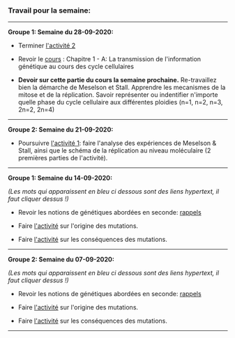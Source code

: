 ### Travail pour la semaine:


_____

**Groupe 1: Semaine du 28-09-2020:**

- Terminer [l'activité 2](https://github.com/YannBouyeron/SVT1S/blob/master/Transmission%2C%20variation%20et%20expression%20du%20patrimoine%20génétique/A2%20La%20conservation%20du%20caryotype%20au%20cours%20des%20générations%20d'individus.md)

- Revoir le [cours](https://github.com/YannBouyeron/SVT1S/blob/master/Transmission%2C%20variation%20et%20expression%20du%20patrimoine%20génétique/Cours.md) : Chapitre 1 - A: La transmission de l'information génétique au cours des cycle cellulaires

- **Devoir sur cette partie du cours la semaine prochaine.** Re-travaillez bien la démarche de Meselson et Stall. Apprendre les mecanismes de la mitose et de la réplication. Savoir représenter ou indentifier n'importe quelle phase du cycle cellulaire aux différentes ploidies (n=1, n=2, n=3, 2n=2, 2n=4)

______

**Groupe 2: Semaine du 21-09-2020:**

- Poursuivre [l'activité 1](https://github.com/YannBouyeron/SVT1S/blob/master/Transmission%2C%20variation%20et%20expression%20du%20patrimoine%20génétique/A1%20La%20conservation%20du%20caryotype%20et%20de%20l'information%20génétique%20au%20cours%20des%20cycles%20cellulaires.md): faire l'analyse des expériences de Meselson & Stall, ainsi que le schéma de la réplication au niveau moléculaire (2 premières parties de l'activité).

______


**Groupe 1: Semaine du 14-09-2020:**

*(Les mots qui apparaissent en bleu ci dessous sont des liens hypertext, il faut cliquer dessus !)*

- Revoir les notions de génétiques abordées en seconde: [rappels](https://github.com/YannBouyeron/SVT1S/blob/master/Transmission%2C%20variation%20et%20expression%20du%20patrimoine%20génétique/rappels.md)

- Faire [l'activité](https://github.com/YannBouyeron/SVT1S/blob/master/Transmission%2C%20variation%20et%20expression%20du%20patrimoine%20génétique/A3%20L'origine%20des%20mutations.md) sur l'origine des mutations.

- Faire [l'activité](https://github.com/YannBouyeron/SVT1S/blob/master/Transmission%2C%20variation%20et%20expression%20du%20patrimoine%20génétique/A4%20Les%20conséquences%20des%20mutations.md) sur les conséquences des mutations.

______


**Groupe 2: Semaine du 07-09-2020:**

*(Les mots qui apparaissent en bleu ci dessous sont des liens hypertext, il faut cliquer dessus !)*

- Revoir les notions de génétiques abordées en seconde: [rappels](https://github.com/YannBouyeron/SVT1S/blob/master/Transmission%2C%20variation%20et%20expression%20du%20patrimoine%20génétique/rappels.md)

- Faire [l'activité](https://github.com/YannBouyeron/SVT1S/blob/master/Transmission%2C%20variation%20et%20expression%20du%20patrimoine%20génétique/A3%20L'origine%20des%20mutations.md) sur l'origine des mutations.

- Faire [l'activité](https://github.com/YannBouyeron/SVT1S/blob/master/Transmission%2C%20variation%20et%20expression%20du%20patrimoine%20génétique/A4%20Les%20conséquences%20des%20mutations.md) sur les conséquences des mutations.

______

